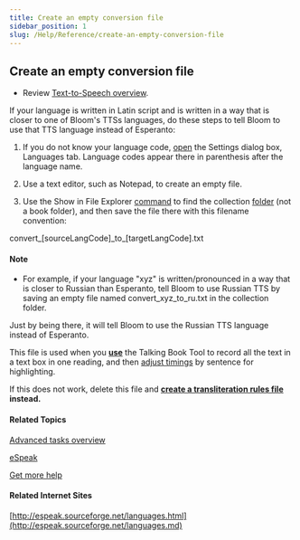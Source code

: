 ```yaml
---
title: Create an empty conversion file
sidebar_position: 1
slug: /Help/Reference/create-an-empty-conversion-file
---
```


## Create an empty conversion file

-   Review [Text-to-Speech overview](Text_to_Speech_overview.md).
    

If your language is written in Latin script and is written in a way that is closer to one of Bloom's TTSs languages, do these steps to tell Bloom to use that TTS language instead of Esperanto:

1.  If you do not know your language code, [open](../../User_Interface/Dialog_boxes/Settings_dialog_box.md) the Settings dialog box, Languages tab. Language codes appear there in parenthesis after the language name.
    
2.  Use a text editor, such as Notepad, to create an empty file.
    
3.  Use the Show in File Explorer [command](../../User_Interface/Tabs/Collections_tab_commands.md) to find the collection [folder](../../User_Interface/Tabs/Collections_tab_commands.md) (not a book folder), and then save the file there with this filename convention:
    

convert\_\[sourceLangCode\]\_to\_\[targetLangCode\].txt

#### Note

-   For example, if your language "xyz" is written/pronounced in a way that is closer to Russian than Esperanto, tell Bloom to use Russian TTS by saving an empty file named convert\_xyz\_to\_ru.txt in the collection folder.
    

Just by being there, it will tell Bloom to use the Russian TTS language instead of Esperanto.

This file is used when you **[use](../Edit_tasks/Record_Audio/Using_the_Talking_Book_Tool.md)** the Talking Book Tool to record all the text in a text box in one reading, and then [adjust timings](../Edit_tasks/Record_Audio/Adjust_Timings.md) by sentence for highlighting.

If this does not work, delete this file and **[create a transliteration rules file](Create_a_transliteration_rules_file.md) instead.**

#### Related Topics

[Advanced tasks overview](Advanced_tasks_overview.md)

[eSpeak](../../Concepts/eSpeak.md)

[Get more help](../../Overview/Get_More_Help.md)

#### Related Internet Sites

[http://espeak.sourceforge.net/languages.html](http://espeak.sourceforge.net/languages.md)